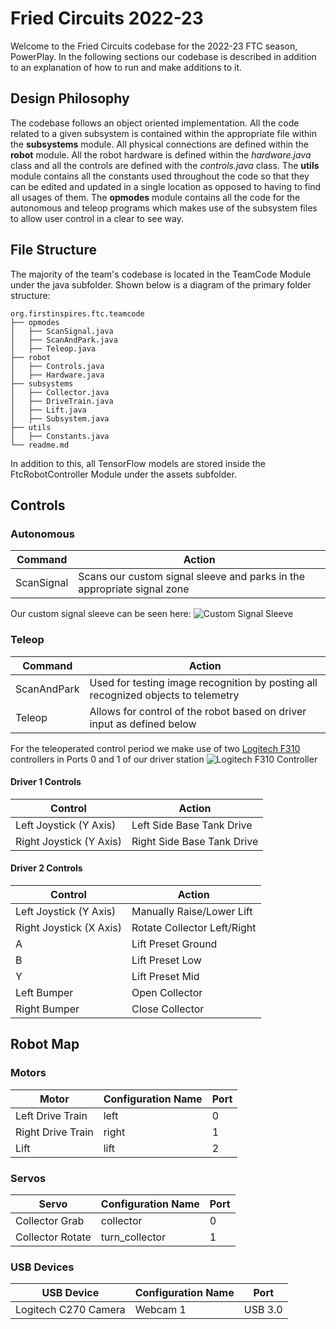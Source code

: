 # Fried Circuits 2022-23
Welcome to the Fried Circuits codebase for the 2022-23 FTC season, PowerPlay.
In the following sections our codebase is described in addition to an explanation of how to run and make additions to it.

## Design Philosophy
The codebase follows an object oriented implementation. All the code related to a given subsystem is
contained within the appropriate file within the **subsystems** module. All physical connections are
defined within the **robot** module. All the robot hardware is defined within the *hardware.java*
class and all the controls are defined with the *controls.java* class. The **utils** module contains
all the constants used throughout the code so that they can be edited and updated in a single
location as opposed to having to find all usages of them. The **opmodes** module contains all the
code for the autonomous and teleop programs which makes use of the subsystem files to allow user
control in a clear to see way.

## File Structure
The majority of the team's codebase is located in the TeamCode Module under the java subfolder.
Shown below is a diagram of the primary folder structure:
```
org.firstinspires.ftc.teamcode
├── opmodes
│   ├── ScanSignal.java
│   ├── ScanAndPark.java
│   ├── Teleop.java
├── robot
│   ├── Controls.java
│   ├── Hardware.java
├── subsystems
│   ├── Collector.java
│   ├── DriveTrain.java
│   ├── Lift.java
│   ├── Subsystem.java
├── utils
│   ├── Constants.java
└── readme.md
```
In addition to this, all TensorFlow models are stored inside the FtcRobotController Module under the assets subfolder.

## Controls

### Autonomous
| Command    | Action                                                                  |
|------------|-------------------------------------------------------------------------|
| ScanSignal | Scans our custom signal sleeve and parks in the appropriate signal zone |
Our custom signal sleeve can be seen here:
![Custom Signal Sleeve](https://imgur.com/gallery/aC97Cix)

### Teleop
| Command     | Action                                                                            |
|-------------|-----------------------------------------------------------------------------------|
| ScanAndPark | Used for testing image recognition by posting all recognized objects to telemetry |
| Teleop      | Allows for control of the robot based on driver input as defined below            |
For the teleoperated control period we make use of two [Logitech F310](https://www.logitechg.com/en-us/products/gamepads/f310-gamepad.html#940-000110 "Logitech Webpage") controllers in Ports 0 and 1 of our driver station
![Logitech F310 Controller](https://www.logitechg.com/content/dam/gaming/en/products/f310/f310-gallery-1.png)

#### Driver 1 Controls
| Control                 | Action                     |
|-------------------------|----------------------------|
| Left Joystick (Y Axis)  | Left Side Base Tank Drive  |
| Right Joystick (Y Axis) | Right Side Base Tank Drive |

#### Driver 2 Controls
| Control                 | Action                      |
|-------------------------|-----------------------------|
| Left Joystick (Y Axis)  | Manually Raise/Lower Lift   |
| Right Joystick (X Axis) | Rotate Collector Left/Right |
| A                       | Lift Preset Ground          |
| B                       | Lift Preset Low             |
| Y                       | Lift Preset Mid             |
| Left Bumper             | Open Collector              |
| Right Bumper            | Close Collector             |

## Robot Map

### Motors
| Motor             | Configuration Name | Port |
|-------------------|--------------------|------|
| Left Drive Train  | left               | 0    |
| Right Drive Train | right              | 1    |
| Lift              | lift               | 2    |

### Servos
| Servo            | Configuration Name | Port |
|------------------|--------------------|------|
| Collector Grab   | collector          | 0    |
| Collector Rotate | turn_collector     | 1    |

### USB Devices
| USB Device           | Configuration Name | Port    |
|----------------------|--------------------|---------|
| Logitech C270 Camera | Webcam 1           | USB 3.0 |
